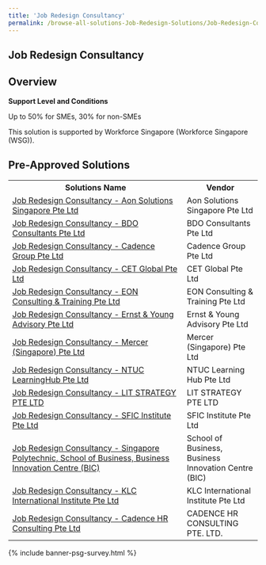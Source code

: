 ```yaml
---
title: 'Job Redesign Consultancy'
permalink: /browse-all-solutions-Job-Redesign-Solutions/Job-Redesign-Consultancy
---
```


## Job Redesign Consultancy
## Overview

**Support Level and Conditions**

Up to 50% for SMEs, 30% for non-SMEs

This solution is supported by Workforce Singapore (Workforce Singapore (WSG)).

## Pre-Approved Solutions

<table>
<tr>
<th style='width: auto;'><b>Solutions Name</b></th>
<th style='width: 30%;'><b>Vendor</b></th>
</tr>
<tr>
<td><a href='/productivity-solutions-grant/solutionrepo/198901141D-Job-Rdsgn-CST-Aon-SLNs-SG-PL-G' target='_blank'>Job Redesign Consultancy - Aon Solutions Singapore Pte Ltd</a><br></td>
<td>Aon Solutions Singapore Pte Ltd</td>
</tr>
<tr>
<td><a href='/productivity-solutions-grant/solutionrepo/199806356D-Job-Rdsgn-CST-BDO-Consultnts-PL-G' target='_blank'>Job Redesign Consultancy - BDO Consultants Pte Ltd</a><br></td>
<td>BDO Consultants Pte Ltd</td>
</tr>
<tr>
<td><a href='/productivity-solutions-grant/solutionrepo/201714117R-Job-Rdsgn-CST-Cdnc-Group-PL-G' target='_blank'>Job Redesign Consultancy - Cadence Group Pte Ltd</a><br></td>
<td>Cadence Group Pte Ltd</td>
</tr>
<tr>
<td><a href='/productivity-solutions-grant/solutionrepo/201404397W-Job-Rdsgn-CST-CET-Globl-PL-G' target='_blank'>Job Redesign Consultancy - CET Global Pte Ltd</a><br></td>
<td>CET Global Pte Ltd</td>
</tr>
<tr>
<td><a href='/productivity-solutions-grant/solutionrepo/201301501N-Job-Rdsgn-CST-EON-CST-&-Trnng-PL-G' target='_blank'>Job Redesign Consultancy - EON Consulting & Training Pte Ltd</a><br></td>
<td>EON Consulting & Training Pte Ltd</td>
</tr>
<tr>
<td><a href='/productivity-solutions-grant/solutionrepo/198905395E-Job-Rdsgn-CST-Ernst-&-Young-Advsory-PL-G' target='_blank'>Job Redesign Consultancy - Ernst & Young Advisory Pte Ltd</a><br></td>
<td>Ernst & Young Advisory Pte Ltd</td>
</tr>
<tr>
<td><a href='/productivity-solutions-grant/solutionrepo/197802499E-Job-Rdsgn-CST-Mrcr-SG-PL-G' target='_blank'>Job Redesign Consultancy - Mercer (Singapore) Pte Ltd</a><br></td>
<td>Mercer (Singapore) Pte Ltd</td>
</tr>
<tr>
<td><a href='/productivity-solutions-grant/solutionrepo/200409359E-Job-Rdsgn-CST-NTUC-LrnngHub-PL-G' target='_blank'>Job Redesign Consultancy - NTUC LearningHub Pte Ltd</a><br></td>
<td>NTUC Learning Hub Pte Ltd</td>
</tr>
<tr>
<td><a href='/productivity-solutions-grant/solutionrepo/201822025C-Job-Rdsgn-CST-LIT-STRATEGY-PL-G' target='_blank'>Job Redesign Consultancy - LIT STRATEGY PTE LTD</a><br></td>
<td>LIT STRATEGY PTE LTD</td>
</tr>
<tr>
<td><a href='/productivity-solutions-grant/solutionrepo/201022988M-Job-Rdsgn-CST-SFIC-Insttut-PL-G' target='_blank'>Job Redesign Consultancy - SFIC Institute Pte Ltd</a><br></td>
<td>SFIC Institute Pte Ltd</td>
</tr>
<tr>
<td><a href='/productivity-solutions-grant/solutionrepo/T08GB0056A-Job-Rdsgn-CST-SPSOBBIC-G' target='_blank'>Job Redesign Consultancy - Singapore Polytechnic, School of Business, Business Innovation Centre (BIC)</a><br></td>
<td>School of Business, Business Innovation Centre (BIC)</td>
</tr>
<tr>
<td><a href='/productivity-solutions-grant/solutionrepo/201003423H-Job-Rdsgn-CST-KLC-Intrntonl-Insttut-PL-G' target='_blank'>Job Redesign Consultancy - KLC International Institute Pte Ltd</a><br></td>
<td>KLC International Institute Pte Ltd</td>
</tr>
<tr>
<td><a href='/productivity-solutions-grant/solutionrepo/202411311E-Job-Rdsgn-CST-Cdnc-HR-CST-PL-G' target='_blank'>Job Redesign Consultancy - Cadence HR Consulting Pte Ltd</a><br></td>
<td>CADENCE HR CONSULTING PTE. LTD. </td>
</tr>
</table>

{% include banner-psg-survey.html %}
